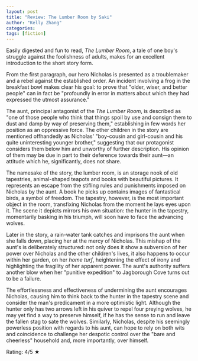 ```yaml
---
layout: post
title: "Review: The Lumber Room by Saki"
author: "Kelly Zhang"
categories:
tags: [fiction]
---
```


Easily digested and fun to read, _The Lumber Room_, a tale of one boy's struggle against the foolishness of adults, makes for an excellent introduction to the short story form.

From the first paragraph, our hero Nicholas is presented as a troublemaker and a rebel against the established order. An incident involving a frog in the breakfast bowl makes clear his goal: to prove that "older, wiser, and better people" can in fact be "profoundly in error in matters about which they had expressed the utmost assurance."

The aunt, principal antagonist of the _The Lumber Room_, is described as "one of those people who think that things spoil by use and consign them to dust and damp by way of preserving them," establishing in few words her position as an oppressive force. The other children in the story are mentioned offhandedly as Nicholas' "boy-cousin and girl-cousin and his quite uninteresting younger brother," suggesting that our protagonist considers them below him and unworthy of further description. His opinion of them may be due in part to their deference towards their aunt—an attitude which he, significantly, does not share.

The namesake of the story, the lumber room, is an storage nook of old tapestries, animal-shaped teapots and books with beautiful pictures. It represents an escape from the stifling rules and punishments imposed on Nicholas by the aunt. A book he picks up contains images of fantastical birds, a symbol of freedom. The tapestry, however, is the most important object in the room, transfixing Nicholas from the moment he lays eyes upon it. The scene it depicts mirrors his own situation: the hunter in the tapestry, momentarily basking in his triumph, will soon have to face the advancing wolves.

Later in the story, a rain-water tank catches and imprisons the aunt when she falls down, placing her at the mercy of Nicholas. This mishap of the aunt's is deliberately structured: not only does it show a subversion of her power over Nicholas and the other children's lives, it also happens to occur within her garden, on her _home turf_, heightening the effect of irony and highlighting the fragility of her apparent power. The aunt's authority suffers another blow when her "punitive expedition" to Jagborough Cove turns out to be a failure.

The effortlessness and effectiveness of undermining the aunt encourages Nicholas, causing him to think back to the hunter in the tapestry scene and consider the man's predicament in a more optimistic light. Although the hunter only has two arrows left in his quiver to repel four preying wolves, he may yet find a way to preserve himself, if he has the sense to run and leave the fallen stag to sate the wolves. Similarly, Nicholas, despite his seemingly powerless position with regards to his aunt, can hope to rely on both wits and coincidence to challenge her despotic control over the "bare and cheerless" household and, more importantly, over himself.

Rating: 4/5 ★
